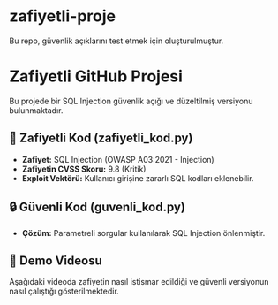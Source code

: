 # zafiyetli-proje
Bu repo, güvenlik açıklarını test etmek için oluşturulmuştur.
# Zafiyetli GitHub Projesi

Bu projede bir SQL Injection güvenlik açığı ve düzeltilmiş versiyonu bulunmaktadır.

## 📌 Zafiyetli Kod (zafiyetli_kod.py)
- **Zafiyet:** SQL Injection (OWASP A03:2021 - Injection)  
- **Zafiyetin CVSS Skoru:** 9.8 (Kritik)  
- **Exploit Vektörü:** Kullanıcı girişine zararlı SQL kodları eklenebilir.  

## 🔒 Güvenli Kod (guvenli_kod.py)
- **Çözüm:** Parametreli sorgular kullanılarak SQL Injection önlenmiştir.  

## 🎥 Demo Videosu
Aşağıdaki videoda zafiyetin nasıl istismar edildiği ve güvenli versiyonun nasıl çalıştığı gösterilmektedir.
